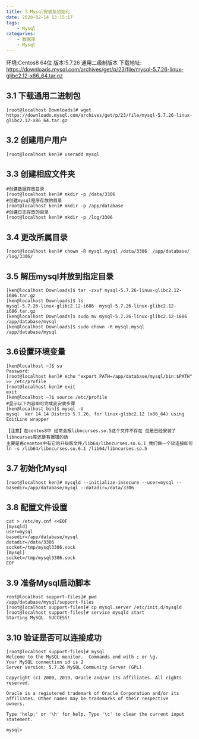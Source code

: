 ```yaml
---
title: 3.Mysql安装及初始化
date: 2020-02-14 13:15:17
tags:
    - Mysql
categories:
    - 数据库
    - Mysql
---
```




环境:Centos8 64位
版本:5.7.26 通用二级制版本
下载地址:   https://downloads.mysql.com/archives/get/p/23/file/mysql-5.7.26-linux-glibc2.12-x86_64.tar.gz

## 3.1 下载通用二进制包

```shell
[root@localhost Downloads]# wget  https://downloads.mysql.com/archives/get/p/23/file/mysql-5.7.26-linux-glibc2.12-x86_64.tar.gz
```

## 3.2 创建用户用户
```
[root@localhost ken]# useradd mysql
```
## 3.3 创建相应文件夹

```
#创建数据存放目录
[root@localhost ken]# mkdir -p /data/3306
#创建mysql程序存放的目录
[root@localhost ken]# mkdir -p /app/database
#创建日志存放的目录
[root@localhost ken]# mkdir -p /log/3306
```

## 3.4 更改所属目录
```
[root@localhost ken]# chown -R mysql.mysql /data/3306  /app/database/ /log/3306/
```

## 3.5 解压mysql并放到指定目录

```
[ken@localhost Downloads]$ tar -zxvf mysql-5.7.26-linux-glibc2.12-i686.tar.gz 
[ken@localhost Downloads]$ ls
mysql-5.7.26-linux-glibc2.12-i686  mysql-5.7.26-linux-glibc2.12-i686.tar.gz
[ken@localhost Downloads]$ sudo mv mysql-5.7.26-linux-glibc2.12-i686 /app/database/mysql
[ken@localhost Downloads]$ sudo chown -R mysql.mysql /app/database/mysql
```
## 3.6设置环境变量
```
[ken@localhost ~]$ su
Password: 
[root@localhost ken]# echo "export PATH=/app/database/mysql/bin:$PATH" >> /etc/profile
[root@localhost ken]# exit
exit
[ken@localhost ~]$ source /etc/profile
#显示以下内容即可完成此安装步骤
[ken@localhost bin]$ mysql -V
mysql  Ver 14.14 Distrib 5.7.26, for linux-glibc2.12 (x86_64) using  EditLine wrapper

【注意】在centos8中 经常会报libncurses.so.5这个文件不存在 但是已经安装了libncurses库还是有报错的话
主要是再ceontos中有它的升级版文件/lib64/libncurses.so.6.1 我们做一个软连接即可
ln -s /lib64/libncurses.so.6.1 /lib64/libncurses.so.5
```

## 3.7 初始化Mysql

```
[root@localhost ken]# mysqld --initialize-insecure --user=mysql --basedir=/app/database/mysql --datadir=/data/3306
```

## 3.8 配置文件设置

```
cat > /etc/my.cnf <<EOF
[mysqld]
user=mysql
basedir=/app/database/mysql
datadir=/data/3306
socket=/tmp/mysql3306.sock
[mysql]
socket=/tmp/mysql3306.sock
EOF
```

## 3.9 准备Mysql启动脚本

```
root@localhost support-files]# pwd
/app/database/mysql/support-files
[root@localhost support-files]# cp mysql.server /etc/init.d/mysqld
[root@localhost support-files]# service mysqld start
Starting MySQL. SUCCESS! 

```
## 3.10 验证是否可以连接成功

```
[root@localhost support-files]# mysql
Welcome to the MySQL monitor.  Commands end with ; or \g.
Your MySQL connection id is 2
Server version: 5.7.26 MySQL Community Server (GPL)

Copyright (c) 2000, 2019, Oracle and/or its affiliates. All rights reserved.

Oracle is a registered trademark of Oracle Corporation and/or its
affiliates. Other names may be trademarks of their respective
owners.

Type 'help;' or '\h' for help. Type '\c' to clear the current input statement.

mysql> 

```


